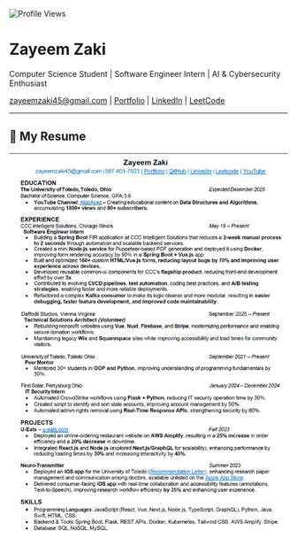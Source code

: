 ![Profile Views](https://komarev.com/ghpvc/?username=ZayeemZaki&style=flat-square&color=blue)

# **Zayeem Zaki**  
Computer Science Student | Software Engineer Intern | AI & Cybersecurity Enthusiast  

[zayeemzaki45@gmail.com](mailto:zayeemzaki45@gmail.com) | [Portfolio](https://zayeemzaki.com) | [LinkedIn](https://www.linkedin.com/in/zayeem-zaki/) | [LeetCode](https://leetcode.com/u/zayeem_zaki/)

---

## 📄 **My Resume**

[![Resume Preview](https://github.com/zayeemZaki/zayeemZaki/blob/main/resume.png)](https://zayeemzaki.com/resume.pdf)
